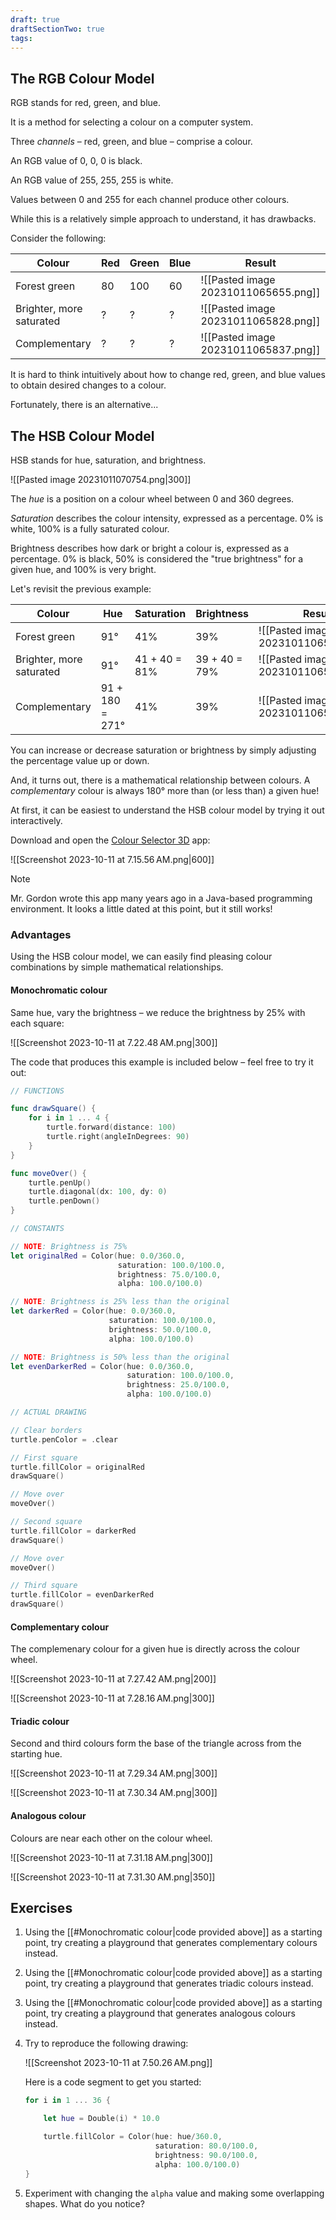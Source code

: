 ```yaml
---
draft: true
draftSectionTwo: true
tags:
---
```


## The RGB Colour Model

RGB stands for red, green, and blue.

It is a method for selecting a colour on a computer system.

Three *channels* – red, green, and blue – comprise a colour.

An RGB value of 0, 0, 0 is black.

An RGB value of 255, 255, 255 is white.

Values between 0 and 255 for each channel produce other colours.

While this is a relatively simple approach to understand, it has drawbacks.

Consider the following:

Colour|Red|Green|Blue|Result
-|-|-|-|-
Forest green|80|100|60|![[Pasted image 20231011065655.png]]
Brighter, more saturated|?|?|?|![[Pasted image 20231011065828.png]]
Complementary|?|?|?|![[Pasted image 20231011065837.png]]

It is hard to think intuitively about how to change red, green, and blue values to obtain desired changes to a colour.

Fortunately, there is an alternative...

## The HSB Colour Model

HSB stands for hue, saturation, and brightness.

![[Pasted image 20231011070754.png|300]]

The *hue* is a position on a colour wheel between 0 and 360 degrees.

*Saturation* describes the colour intensity, expressed as a percentage. 0% is white, 100% is a fully saturated colour.

Brightness describes how dark or bright a colour is, expressed as a percentage. 0% is black, 50% is considered the "true brightness" for a given hue, and 100% is very bright.

Let's revisit the previous example:

Colour|Hue|Saturation|Brightness|Result
-|-|-|-|-
Forest green|91°|41%|39%|![[Pasted image 20231011065655.png]]
Brighter, more saturated|91°|41 + 40 = 81%|39 + 40 = 79%|![[Pasted image 20231011065828.png]]
Complementary|91 + 180 = 271°|41%|39%|![[Pasted image 20231011065837.png]]

You can increase or decrease saturation or brightness by simply adjusting the percentage value up or down.

And, it turns out, there is a mathematical relationship between colours. A *complementary* colour is always 180° more than (or less than) a given hue!

At first, it can be easiest to understand the HSB colour model by trying it out interactively.

Download and open the [Colour Selector 3D](https://russellgordon.ca/lcs/c3d.zip) app:

![[Screenshot 2023-10-11 at 7.15.56 AM.png|600]]

> [!NOTE]
> Mr. Gordon wrote this app many years ago in a Java-based programming environment. It looks a little dated at this point, but it still works!
### Advantages

Using the HSB colour model, we can easily find pleasing colour combinations by simple mathematical relationships.
#### Monochromatic colour

Same hue, vary the brightness – we reduce the brightness by 25% with each square:

![[Screenshot 2023-10-11 at 7.22.48 AM.png|300]]

The code that produces this example is included below – feel free to try it out:

```swift
// FUNCTIONS

func drawSquare() {
    for i in 1 ... 4 {
        turtle.forward(distance: 100)
        turtle.right(angleInDegrees: 90)
    }
}

func moveOver() {
    turtle.penUp()
    turtle.diagonal(dx: 100, dy: 0)
    turtle.penDown()
}

// CONSTANTS

// NOTE: Brightness is 75%
let originalRed = Color(hue: 0.0/360.0,
                        saturation: 100.0/100.0,
                        brightness: 75.0/100.0,
                        alpha: 100.0/100.0)

// NOTE: Brightness is 25% less than the original
let darkerRed = Color(hue: 0.0/360.0,
                      saturation: 100.0/100.0,
                      brightness: 50.0/100.0,
                      alpha: 100.0/100.0)

// NOTE: Brightness is 50% less than the original
let evenDarkerRed = Color(hue: 0.0/360.0,
                          saturation: 100.0/100.0,
                          brightness: 25.0/100.0,
                          alpha: 100.0/100.0)

// ACTUAL DRAWING

// Clear borders
turtle.penColor = .clear

// First square
turtle.fillColor = originalRed
drawSquare()

// Move over
moveOver()

// Second square
turtle.fillColor = darkerRed
drawSquare()

// Move over
moveOver()

// Third square
turtle.fillColor = evenDarkerRed
drawSquare()
```

#### Complementary colour

The complemenary colour for a given hue is directly across the colour wheel.

![[Screenshot 2023-10-11 at 7.27.42 AM.png|200]]

![[Screenshot 2023-10-11 at 7.28.16 AM.png|300]]

#### Triadic colour

Second and third colours form the base of the triangle across from the starting hue.

![[Screenshot 2023-10-11 at 7.29.34 AM.png|300]]

![[Screenshot 2023-10-11 at 7.30.34 AM.png|300]]

#### Analogous colour

Colours are near each other on the colour wheel.

![[Screenshot 2023-10-11 at 7.31.18 AM.png|300]]

![[Screenshot 2023-10-11 at 7.31.30 AM.png|350]]

## Exercises

1. Using the [[#Monochromatic colour|code provided above]] as a starting point, try creating a playground that generates complementary colours instead.
2. Using the [[#Monochromatic colour|code provided above]] as a starting point, try creating a playground that generates triadic colours instead.
3. Using the [[#Monochromatic colour|code provided above]] as a starting point, try creating a playground that generates analogous colours instead.
4. Try to reproduce the following drawing:
   
   ![[Screenshot 2023-10-11 at 7.50.26 AM.png]]
   
   Here is a code segment to get you started:
   
	```swift
	for i in 1 ... 36 {
	
	    let hue = Double(i) * 10.0
	
	    turtle.fillColor = Color(hue: hue/360.0,
	                             saturation: 80.0/100.0,
	                             brightness: 90.0/100.0,
	                             alpha: 100.0/100.0)
	}
	```

5. Experiment with changing the `alpha` value and making some overlapping shapes. What do you notice?